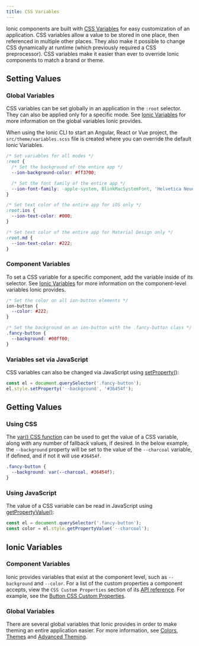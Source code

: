 ```yaml
---
title: CSS Variables
---
```


<head>
  <title>CSS Variables | CSS Custom Properties for Variables & Components</title>
  <meta
    name="description"
    content="Ionic components are built with CSS Variables for easy custom app properties. They allow a value to be stored in one place, then referenced in multiple places."
  />
</head>

Ionic components are built with <a href="https://developer.mozilla.org/en-US/docs/Web/CSS/Using_CSS_variables" target="_blank">CSS Variables</a> for easy customization of an application. CSS variables allow a value to be stored in one place, then referenced in multiple other places. They also make it possible to change CSS dynamically at runtime (which previously required a CSS preprocessor). CSS variables make it easier than ever to override Ionic components to match a brand or theme.

## Setting Values

### Global Variables

CSS variables can be set globally in an application in the `:root` selector. They can also be applied only for a specific mode. See [Ionic Variables](#ionic-variables) for more information on the global variables Ionic provides.

When using the Ionic CLI to start an Angular, React or Vue project, the `src/theme/variables.scss` file is created where you can override the default Ionic Variables.

```css
/* Set variables for all modes */
:root {
  /* Set the background of the entire app */
  --ion-background-color: #ff3700;

  /* Set the font family of the entire app */
  --ion-font-family: -apple-system, BlinkMacSystemFont, 'Helvetica Neue', 'Roboto', sans-serif;
}

/* Set text color of the entire app for iOS only */
:root.ios {
  --ion-text-color: #000;
}

/* Set text color of the entire app for Material Design only */
:root.md {
  --ion-text-color: #222;
}
```

### Component Variables

To set a CSS variable for a specific component, add the variable inside of its selector. See [Ionic Variables](#ionic-variables) for more information on the component-level variables Ionic provides.

```css
/* Set the color on all ion-button elements */
ion-button {
  --color: #222;
}

/* Set the background on an ion-button with the .fancy-button class */
.fancy-button {
  --background: #00ff00;
}
```

### Variables set via JavaScript

CSS variables can also be changed via JavaScript using [setProperty()](https://developer.mozilla.org/en-US/docs/Web/API/CSSStyleDeclaration/setProperty):

```js
const el = document.querySelector('.fancy-button');
el.style.setProperty('--background', '#36454f');
```

## Getting Values

### Using CSS

The [var() CSS function](https://developer.mozilla.org/en-US/docs/Web/CSS/var) can be used to get the value of a CSS variable, along with any number of fallback values, if desired. In the below example, the `--background` property will be set to the value of the `--charcoal` variable, if defined, and if not it will use `#36454f`.

```css
.fancy-button {
  --background: var(--charcoal, #36454f);
}
```

### Using JavaScript

The value of a CSS variable can be read in JavaScript using [getPropertyValue()](https://developer.mozilla.org/en-US/docs/Web/API/CSSStyleDeclaration/getPropertyValue):

```js
const el = document.querySelector('.fancy-button');
const color = el.style.getPropertyValue('--charcoal');
```

## Ionic Variables

### Component Variables

Ionic provides variables that exist at the component level, such as `--background` and `--color`. For a list of the custom properties a component accepts, view the `CSS Custom Properties` section of its [API reference](../api.md). For example, see the [Button CSS Custom Properties](../api/button.md#css-custom-properties).

### Global Variables

There are several global variables that Ionic provides in order to make theming an entire application easier. For more information, see [Colors](colors.md), [Themes](themes.md) and [Advanced Theming](advanced.md).

